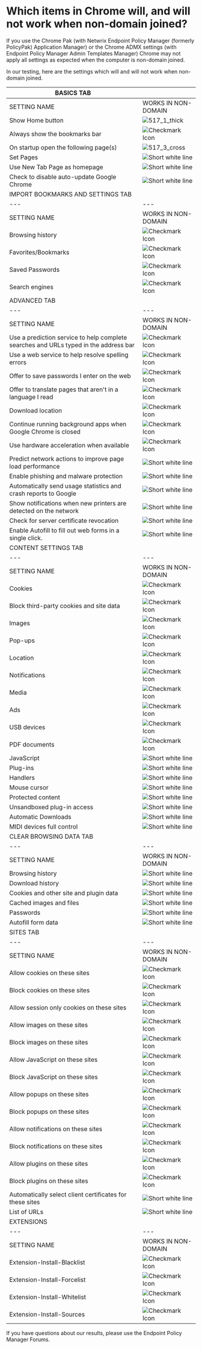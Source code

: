 # Which items in Chrome will, and will not work when non-domain joined?

If you use the Chrome Pak (with Netwrix Endpoint Policy Manager (formerly PolicyPak) Application
Manager) or the Chrome ADMX settings (with Endpoint Policy Manager Admin Templates Manager) Chrome
may not apply all settings as expected when the computer is non-domain joined.

In our testing, here are the settings which will and will not work when non-domain joined.

| BASICS TAB                                                                           |                                                                                                                                     |
| ------------------------------------------------------------------------------------ | ----------------------------------------------------------------------------------------------------------------------------------- |
| SETTING NAME                                                                         | WORKS IN NON-DOMAIN                                                                                                                 |
| Show Home button                                                                     | ![517_1_thick](/img/product_docs/endpointpolicymanager/endpointpolicymanager/troubleshooting/nondomain/517_1_thick.webp)            |
| Always show the bookmarks bar                                                        | ![Checkmark Icon](/img/product_docs/endpointpolicymanager/endpointpolicymanager/troubleshooting/nondomain/517_1_thick.webp)         |
| On startup open the following page(s)                                                | ![517_3_cross](/img/product_docs/endpointpolicymanager/endpointpolicymanager/troubleshooting/nondomain/517_3_cross.webp)            |
| Set Pages                                                                            | ![Short white line](/img/product_docs/endpointpolicymanager/endpointpolicymanager/troubleshooting/nondomain/517_3_cross.webp)       |
| Use New Tab Page as homepage                                                         | ![Short white line](/img/product_docs/endpointpolicymanager/endpointpolicymanager/troubleshooting/nondomain/517_3_cross.webp)       |
| Check to disable auto-update Google Chrome                                           | ![Short white line](/img/product_docs/endpointpolicymanager/endpointpolicymanager/troubleshooting/nondomain/517_3_cross.webp)       |
| IMPORT BOOKMARKS AND SETTINGS TAB                                                    |                                                                                                                                     |
| ---                                                                                  | ---                                                                                                                                 |
| SETTING NAME                                                                         | WORKS IN NON-DOMAIN                                                                                                                 |
| Browsing history                                                                     | ![Checkmark Icon](/img/product_docs/endpointpolicymanager/endpointpolicymanager/troubleshooting/nondomain/517_1_thick.webp)         |
| Favorites/Bookmarks                                                                  | ![Checkmark Icon](/img/product_docs/endpointpolicymanager/endpointpolicymanager/troubleshooting/nondomain/517_1_thick.webp)         |
| Saved Passwords                                                                      | ![Checkmark Icon](/img/product_docs/endpointpolicymanager/endpointpolicymanager/troubleshooting/nondomain/517_1_thick.webp)         |
| Search engines                                                                       | ![Checkmark Icon](/img/product_docs/endpointpolicymanager/endpointpolicymanager/troubleshooting/nondomain/517_1_thick.webp)         |
| ADVANCED TAB                                                                         |                                                                                                                                     |
| ---                                                                                  | ---                                                                                                                                 |
| SETTING NAME                                                                         | WORKS IN NON-DOMAIN                                                                                                                 |
| Use a prediction service to help complete searches and URLs typed in the address bar | ![Checkmark Icon](/img/product_docs/endpointpolicymanager/endpointpolicymanager/troubleshooting/nondomain/517_1_thick.webp)         |
| Use a web service to help resolve spelling errors                                    | ![Checkmark Icon](/img/product_docs/endpointpolicymanager/endpointpolicymanager/troubleshooting/nondomain/517_1_thick.webp)         |
| Offer to save passwords I enter on the web                                           | ![Checkmark Icon](/img/product_docs/endpointpolicymanager/endpointpolicymanager/troubleshooting/nondomain/517_1_thick.webp)         |
| Offer to translate pages that aren't in a language I read                            | ![Checkmark Icon](/img/product_docs/endpointpolicymanager/endpointpolicymanager/troubleshooting/nondomain/517_1_thick.webp)         |
| Download location                                                                    | ![Checkmark Icon](/img/product_docs/endpointpolicymanager/endpointpolicymanager/troubleshooting/nondomain/517_1_thick.webp)         |
| Continue running background apps when Google Chrome is closed                        | ![Checkmark Icon](/img/product_docs/endpointpolicymanager/endpointpolicymanager/troubleshooting/nondomain/517_1_thick.webp)         |
| Use hardware acceleration when available                                             | ![Checkmark Icon](/img/product_docs/endpointpolicymanager/endpointpolicymanager/troubleshooting/nondomain/517_1_thick.webp)         |
| Predict network actions to improve page load performance                             | ![Short white line](/img/product_docs/endpointpolicymanager/endpointpolicymanager/troubleshooting/nondomain/517_3_cross.webp)       |
| Enable phishing and malware protection                                               | ![Short white line](/img/product_docs/endpointpolicymanager/endpointpolicymanager/troubleshooting/nondomain/517_3_cross.webp)       |
| Automatically send usage statistics and crash reports to Google                      | ![Short white line](/img/product_docs/endpointpolicymanager/endpointpolicymanager/troubleshooting/nondomain/517_3_cross.webp)       |
| Show notifications when new printers are detected on the network                     | ![Short white line](/img/product_docs/endpointpolicymanager/endpointpolicymanager/troubleshooting/nondomain/517_3_cross.webp)       |
| Check for server certificate revocation                                              | ![Short white line](/img/product_docs/endpointpolicymanager/endpointpolicymanager/troubleshooting/nondomain/517_3_cross.webp)       |
| Enable Autofill to fill out web forms in a single click.                             | ![Short white line](/img/product_docs/endpointpolicymanager/endpointpolicymanager/troubleshooting/nondomain/517_3_cross_29x29.webp) |
| CONTENT SETTINGS TAB                                                                 |                                                                                                                                     |
| ---                                                                                  | ---                                                                                                                                 |
| SETTING NAME                                                                         | WORKS IN NON-DOMAIN                                                                                                                 |
| Cookies                                                                              | ![Checkmark Icon](/img/product_docs/endpointpolicymanager/endpointpolicymanager/troubleshooting/nondomain/517_1_thick.webp)         |
| Block third-party cookies and site data                                              | ![Checkmark Icon](/img/product_docs/endpointpolicymanager/endpointpolicymanager/troubleshooting/nondomain/517_1_thick.webp)         |
| Images                                                                               | ![Checkmark Icon](/img/product_docs/endpointpolicymanager/endpointpolicymanager/troubleshooting/nondomain/517_1_thick.webp)         |
| Pop-ups                                                                              | ![Checkmark Icon](/img/product_docs/endpointpolicymanager/endpointpolicymanager/troubleshooting/nondomain/517_1_thick.webp)         |
| Location                                                                             | ![Checkmark Icon](/img/product_docs/endpointpolicymanager/endpointpolicymanager/troubleshooting/nondomain/517_1_thick.webp)         |
| Notifications                                                                        | ![Checkmark Icon](/img/product_docs/endpointpolicymanager/endpointpolicymanager/troubleshooting/nondomain/517_1_thick.webp)         |
| Media                                                                                | ![Checkmark Icon](/img/product_docs/endpointpolicymanager/endpointpolicymanager/troubleshooting/nondomain/517_1_thick.webp)         |
| Ads                                                                                  | ![Checkmark Icon](/img/product_docs/endpointpolicymanager/endpointpolicymanager/troubleshooting/nondomain/517_1_thick.webp)         |
| USB devices                                                                          | ![Checkmark Icon](/img/product_docs/endpointpolicymanager/endpointpolicymanager/troubleshooting/nondomain/517_1_thick.webp)         |
| PDF documents                                                                        | ![Checkmark Icon](/img/product_docs/endpointpolicymanager/endpointpolicymanager/troubleshooting/nondomain/517_1_thick.webp)         |
| JavaScript                                                                           | ![Short white line](/img/product_docs/endpointpolicymanager/endpointpolicymanager/troubleshooting/nondomain/517_3_cross.webp)       |
| Plug-ins                                                                             | ![Short white line](/img/product_docs/endpointpolicymanager/endpointpolicymanager/troubleshooting/nondomain/517_3_cross.webp)       |
| Handlers                                                                             | ![Short white line](/img/product_docs/endpointpolicymanager/endpointpolicymanager/troubleshooting/nondomain/517_3_cross.webp)       |
| Mouse cursor                                                                         | ![Short white line](/img/product_docs/endpointpolicymanager/endpointpolicymanager/troubleshooting/nondomain/517_3_cross.webp)       |
| Protected content                                                                    | ![Short white line](/img/product_docs/endpointpolicymanager/endpointpolicymanager/troubleshooting/nondomain/517_3_cross.webp)       |
| Unsandboxed plug-in access                                                           | ![Short white line](/img/product_docs/endpointpolicymanager/endpointpolicymanager/troubleshooting/nondomain/517_3_cross.webp)       |
| Automatic Downloads                                                                  | ![Short white line](/img/product_docs/endpointpolicymanager/endpointpolicymanager/troubleshooting/nondomain/517_3_cross.webp)       |
| MIDI devices full control                                                            | ![Short white line](/img/product_docs/endpointpolicymanager/endpointpolicymanager/troubleshooting/nondomain/517_3_cross.webp)       |
| CLEAR BROWSING DATA TAB                                                              |                                                                                                                                     |
| ---                                                                                  | ---                                                                                                                                 |
| SETTING NAME                                                                         | WORKS IN NON-DOMAIN                                                                                                                 |
| Browsing history                                                                     | ![Short white line](/img/product_docs/endpointpolicymanager/endpointpolicymanager/troubleshooting/nondomain/517_3_cross.webp)       |
| Download history                                                                     | ![Short white line](/img/product_docs/endpointpolicymanager/endpointpolicymanager/troubleshooting/nondomain/517_3_cross.webp)       |
| Cookies and other site and plugin data                                               | ![Short white line](/img/product_docs/endpointpolicymanager/endpointpolicymanager/troubleshooting/nondomain/517_3_cross.webp)       |
| Cached images and files                                                              | ![Short white line](/img/product_docs/endpointpolicymanager/endpointpolicymanager/troubleshooting/nondomain/517_3_cross.webp)       |
| Passwords                                                                            | ![Short white line](/img/product_docs/endpointpolicymanager/endpointpolicymanager/troubleshooting/nondomain/517_3_cross.webp)       |
| Autofill form data                                                                   | ![Short white line](/img/product_docs/endpointpolicymanager/endpointpolicymanager/troubleshooting/nondomain/517_3_cross.webp)       |
| SITES TAB                                                                            |                                                                                                                                     |
| ---                                                                                  | ---                                                                                                                                 |
| SETTING NAME                                                                         | WORKS IN NON-DOMAIN                                                                                                                 |
| Allow cookies on these sites                                                         | ![Checkmark Icon](/img/product_docs/endpointpolicymanager/endpointpolicymanager/troubleshooting/nondomain/517_1_thick.webp)         |
| Block cookies on these sites                                                         | ![Checkmark Icon](/img/product_docs/endpointpolicymanager/endpointpolicymanager/troubleshooting/nondomain/517_1_thick.webp)         |
| Allow session only cookies on these sites                                            | ![Checkmark Icon](/img/product_docs/endpointpolicymanager/endpointpolicymanager/troubleshooting/nondomain/517_1_thick.webp)         |
| Allow images on these sites                                                          | ![Checkmark Icon](/img/product_docs/endpointpolicymanager/endpointpolicymanager/troubleshooting/nondomain/517_1_thick.webp)         |
| Block images on these sites                                                          | ![Checkmark Icon](/img/product_docs/endpointpolicymanager/endpointpolicymanager/troubleshooting/nondomain/517_1_thick.webp)         |
| Allow JavaScript on these sites                                                      | ![Checkmark Icon](/img/product_docs/endpointpolicymanager/endpointpolicymanager/troubleshooting/nondomain/517_1_thick.webp)         |
| Block JavaScript on these sites                                                      | ![Checkmark Icon](/img/product_docs/endpointpolicymanager/endpointpolicymanager/troubleshooting/nondomain/517_1_thick.webp)         |
| Allow popups on these sites                                                          | ![Checkmark Icon](/img/product_docs/endpointpolicymanager/endpointpolicymanager/troubleshooting/nondomain/517_1_thick.webp)         |
| Block popups on these sites                                                          | ![Checkmark Icon](/img/product_docs/endpointpolicymanager/endpointpolicymanager/troubleshooting/nondomain/517_1_thick.webp)         |
| Allow notifications on these sites                                                   | ![Checkmark Icon](/img/product_docs/endpointpolicymanager/endpointpolicymanager/troubleshooting/nondomain/517_1_thick.webp)         |
| Block notifications on these sites                                                   | ![Checkmark Icon](/img/product_docs/endpointpolicymanager/endpointpolicymanager/troubleshooting/nondomain/517_1_thick.webp)         |
| Allow plugins on these sites                                                         | ![Checkmark Icon](/img/product_docs/endpointpolicymanager/endpointpolicymanager/troubleshooting/nondomain/517_1_thick.webp)         |
| Block plugins on these sites                                                         | ![Checkmark Icon](/img/product_docs/endpointpolicymanager/endpointpolicymanager/troubleshooting/nondomain/517_1_thick.webp)         |
| Automatically select client certificates for these sites                             | ![Short white line](/img/product_docs/endpointpolicymanager/endpointpolicymanager/troubleshooting/nondomain/517_3_cross.webp)       |
| List of URLs                                                                         | ![Short white line](/img/product_docs/endpointpolicymanager/endpointpolicymanager/troubleshooting/nondomain/517_3_cross.webp)       |
| EXTENSIONS                                                                           |                                                                                                                                     |
| ---                                                                                  | ---                                                                                                                                 |
| SETTING NAME                                                                         | WORKS IN NON-DOMAIN                                                                                                                 |
| Extension-Install-Blacklist                                                          | ![Checkmark Icon](/img/product_docs/endpointpolicymanager/endpointpolicymanager/troubleshooting/nondomain/517_1_thick.webp)         |
| Extension-Install-Forcelist                                                          | ![Checkmark Icon](/img/product_docs/endpointpolicymanager/endpointpolicymanager/troubleshooting/nondomain/517_1_thick.webp)         |
| Extension-Install-Whitelist                                                          | ![Checkmark Icon](/img/product_docs/endpointpolicymanager/endpointpolicymanager/troubleshooting/nondomain/517_1_thick.webp)         |
| Extension-Install-Sources                                                            | ![Checkmark Icon](/img/product_docs/endpointpolicymanager/endpointpolicymanager/troubleshooting/nondomain/517_1_thick.webp)         |

If you have questions about our results, please use the Endpoint Policy Manager Forums.
